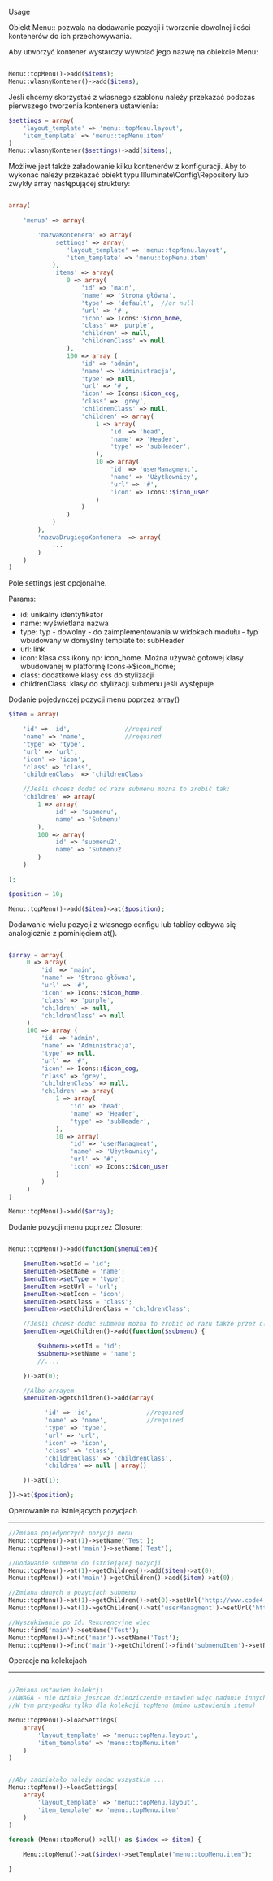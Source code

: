 Usage


Obiekt Menu:: pozwala na dodawanie pozycji i tworzenie dowolnej ilości kontenerów do ich przechowywania.

Aby utworzyć kontener wystarczy wywołać jego nazwę na obiekcie Menu:

```php

Menu::topMenu()->add($items);
Menu::wlasnyKontener()->add($items);

```

Jeśli chcemy skorzystać z własnego szablonu należy przekazać podczas pierwszego tworzenia kontenera ustawienia:

```php
$settings = array(
    'layout_template' => 'menu::topMenu.layout',
    'item_template' => 'menu::topMenu.item'
)
Menu::wlasnyKontener($settings)->add($items);
```

Możliwe jest także załadowanie kilku kontenerów z konfiguracji. Aby to wykonać należy przekazać obiekt typu Illuminate\Config\Repository
lub zwykły array następującej struktury:

```php

array(

    'menus' => array(

        'nazwaKontenera' => array(
            'settings' => array(
                'layout_template' => 'menu::topMenu.layout',
                'item_template' => 'menu::topMenu.item'
            ),
            'items' => array(
                0 => array(
                    'id' => 'main',
                    'name' => 'Strona główna',
                    'type' => 'default',  //or null
                    'url' => '#',
                    'icon' => Icons::$icon_home,
                    'class' => 'purple',
                    'children' => null,
                    'childrenClass' => null
                ),
                100 => array (
                    'id' => 'admin',
                    'name' => 'Administracja',
                    'type' => null,
                    'url' => '#',
                    'icon' => Icons::$icon_cog,
                    'class' => 'grey',
                    'childrenClass' => null,
                    'children' => array(
                        1 => array(
                            'id' => 'head',
                            'name' => 'Header',
                            'type' => 'subHeader',
                        ),
                        10 => array(
                            'id' => 'userManagment',
                            'name' => 'Użytkownicy',
                            'url' => '#',
                            'icon' => Icons::$icon_user
                        )
                    )
                )
            )
        ),
        'nazwaDrugiegoKontenera' => array(
            ...
        )
    )
)

```

Pole settings jest opcjonalne.


Params:

* id: unikalny identyfikator
* name: wyświetlana nazwa
* type: typ - dowolny - do zaimplementowania w widokach modułu  - typ wbudowany w domyślny template to: subHeader
* url: link
* icon: klasa css ikony np: icon_home. Można używać gotowej klasy wbudowanej w platformę Icons->$icon_home;
* class: dodatkowe klasy css do stylizacji
* childrenClass: klasy do stylizacji submenu jeśli występuje


Dodanie pojedynczej pozycji menu poprzez array()

```php
$item = array(

    'id' => 'id',               //required
    'name' => 'name',           //required
    'type' => 'type',
    'url' => 'url',
    'icon' => 'icon',
    'class' => 'class',
    'childrenClass' => 'childrenClass'

    //Jeśli chcesz dodać od razu submenu można to zrobić tak:
    'children' => array(
        1 => array(
            'id' => 'submenu',
            'name' => 'Submenu'
        ),
        100 => array(
            'id' => 'submenu2',
            'name' => 'Submenu2'
        )
    )

);

$position = 10;

Menu::topMenu()->add($item)->at($position);
```

Dodawanie wielu pozycji z własnego configu lub tablicy odbywa się analogicznie z pominięciem at().

```php

$array = array(
     0 => array(
         'id' => 'main',
         'name' => 'Strona główna',
         'url' => '#',
         'icon' => Icons::$icon_home,
         'class' => 'purple',
         'children' => null,
         'childrenClass' => null
     ),
     100 => array (
         'id' => 'admin',
         'name' => 'Administracja',
         'type' => null,
         'url' => '#',
         'icon' => Icons::$icon_cog,
         'class' => 'grey',
         'childrenClass' => null,
         'children' => array(
             1 => array(
                 'id' => 'head',
                 'name' => 'Header',
                 'type' => 'subHeader',
             ),
             10 => array(
                 'id' => 'userManagment',
                 'name' => 'Użytkownicy',
                 'url' => '#',
                 'icon' => Icons::$icon_user
             )
         )
     )
)

Menu::topMenu()->add($array);

```

Dodanie pozycji menu poprzez Closure:

```php

Menu::topMenu()->add(function($menuItem){

    $menuItem->setId = 'id';
    $menuItem->setName = 'name';
    $menuItem->setType = 'type';
    $menuItem->setUrl = 'url';
    $menuItem->setIcon = 'icon';
    $menuItem->setClass = 'class';
    $menuItem->setChildrenClass = 'childrenClass';

    //Jeśli chcesz dodać submenu można to zrobić od razu także przez closure:
    $menuItem->getChildren()->add(function($submenu) {

        $submenu->setId = 'id';
        $submenu->setName = 'name';
        //....

    })->at(0);

    //Albo arrayem
    $menuItem->getChildren()->add(array(

          'id' => 'id',               //required
          'name' => 'name',           //required
          'type' => 'type',
          'url' => 'url',
          'icon' => 'icon',
          'class' => 'class',
          'childrenClass' => 'childrenClass',
          'children' => null | array()

    ))->at(1);

})->at($position);

```

Operowanie na istniejących pozycjach
_______________

```php
//Zmiana pojedynczych pozycji menu
Menu::topMenu()->at(1)->setName('Test');
Menu::topMenu()->at('main')->setName('Test');

//Dodawanie submenu do istniejącej pozycji
Menu::topMenu()->at(1)->getChildren()->add($item)->at(0);
Menu::topMenu()->at('main')->getChildren()->add($item)->at(0);

//Zmiana danych a pozycjach submenu
Menu::topMenu()->at(1)->getChildren()->at(0)->setUrl('http://www.code4.pl/');
Menu::topMenu()->at(1)->getChildren()->at('userManagment')->setUrl('http://www.code4.pl/');

//Wyszukiwanie po Id. Rekurencyjne więc
Menu::find('main')->setName('Test');
Menu::topMenu()->find('main')->setName('Test');
Menu::topMenu()->find('main')->getChildren()->find('submenuItem')->setName('Submenu Item');

```

Operacje na kolekcjach
_______________

```php

//Zmiana ustawien kolekcji
//UWAGA - nie działa jeszcze dziedziczenie ustawień więc nadanie innych widoków zadziała tylko dla elementu któremy ten widok ustawimy.
//W tym przypadku tylko dla kolekcji topMenu (mimo ustawienia itemu)

Menu::topMenu()->loadSettings(
    array(
        'layout_template' => 'menu::topMenu.layout',
        'item_template' => 'menu::topMenu.item'
    )
)


//Aby zadziałało należy nadac wszystkim ...
Menu::topMenu()->loadSettings(
    array(
        'layout_template' => 'menu::topMenu.layout',
        'item_template' => 'menu::topMenu.item'
    )
)

foreach (Menu::topMenu()->all() as $index => $item) {

    Menu::topMenu()->at($index)->setTemplate("menu::topMenu.item");

}

```